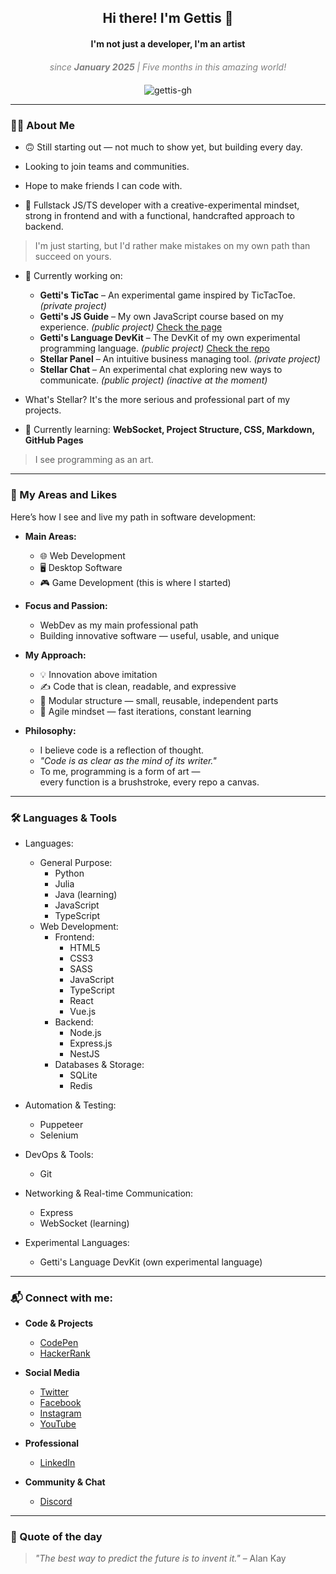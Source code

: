 <h2 align="center">Hi there! I'm Gettis 👋</h2>
<h4 align="center">I'm not just a developer, I'm an artist</h4>
<div align="center" style="text-align: center; font-style: italic; color: gray; max-width: 600px; margin: 20px auto;">
  since <strong>January 2025</strong> | Five months in this amazing world!
</div>

<p align="center">
  <img src="https://komarev.com/ghpvc/?username=gettis-gh&label=Profile%20views&color=0e75b6&style=flat" alt="gettis-gh" />
</p>

---

### 👨‍💻 About Me
 
* 🙃 Still starting out — not much to show yet, but building every day.
* Looking to join teams and communities.
* Hope to make friends I can code with.

* 🎨 Fullstack JS/TS developer with a creative-experimental mindset, strong in frontend and with a functional, handcrafted approach to backend.
  
> I'm just starting, but I'd rather make mistakes on my own path than succeed on yours.

* 🔭 Currently working on:
  - **Getti's TicTac** – An experimental game inspired by TicTacToe. *(private project)*
  - **Getti's JS Guide** – My own JavaScript course based on my experience. *(public project)* [Check the page](https://gettis-gh.github.io/gettis-js-guide/)
  - **Getti's Language DevKit** – The DevKit of my own experimental programming language. *(public project)* [Check the repo](https://github.com/gettis-gh/GettisPLDK)
  - **Stellar Panel** – An intuitive business managing tool. *(private project)*
  - **Stellar Chat** – An experimental chat exploring new ways to communicate. *(public project) (inactive at the moment)*

* What's Stellar? It's the more serious and professional part of my projects.
* 🌱 Currently learning: **WebSocket, Project Structure, CSS, Markdown, GitHub Pages**

> I see programming as an art.

---

### 🌟 My Areas and Likes

Here’s how I see and live my path in software development:

- **Main Areas:**
  - 🌐 Web Development
  - 🖥️ Desktop Software
  - 🎮 Game Development (this is where I started)

- **Focus and Passion:**
  - WebDev as my main professional path
  - Building innovative software — useful, usable, and unique

- **My Approach:**
  - 💡 Innovation above imitation
  - ✍️ Code that is clean, readable, and expressive
  - 🔧 Modular structure — small, reusable, independent parts
  - 🚀 Agile mindset — fast iterations, constant learning

- **Philosophy:**
  - I believe code is a reflection of thought.
  - *"Code is as clear as the mind of its writer."*
  - To me, programming is a form of art —  
    every function is a brushstroke, every repo a canvas.

---

### 🛠️ Languages & Tools

* Languages:
  * General Purpose:
    - Python
    - Julia
    - Java (learning)
    - JavaScript
    - TypeScript
  * Web Development:
    * Frontend:
      - HTML5
      - CSS3
      - SASS
      - JavaScript
      - TypeScript
      - React
      - Vue.js
    * Backend:
      - Node.js
      - Express.js
      - NestJS
    * Databases & Storage:
      - SQLite
      - Redis

* Automation & Testing:
  - Puppeteer
  - Selenium

* DevOps & Tools:
  - Git

* Networking & Real-time Communication:
  - Express
  - WebSocket (learning)

* Experimental Languages:
  - Getti's Language DevKit (own experimental language)

---

### 📬 Connect with me:

* **Code & Projects**  
  - [CodePen](https://codepen.io/gettis_cp)  
  - [HackerRank](https://www.hackerrank.com/gettis_hr)  

* **Social Media**  
  - [Twitter](https://twitter.com/gettis_x)  
  - [Facebook](https://fb.com/gettis_fb)  
  - [Instagram](https://instagram.com/gettis_ig)  
  - [YouTube](https://www.youtube.com/c/gettis_yt)  

* **Professional**  
  - [LinkedIn](https://linkedin.com/in/gettis-in)  

* **Community & Chat**  
  - [Discord](https://discord.gg/HsaKkY7V)  

---

### 🧠 Quote of the day
> *"The best way to predict the future is to invent it."* – Alan Kay
